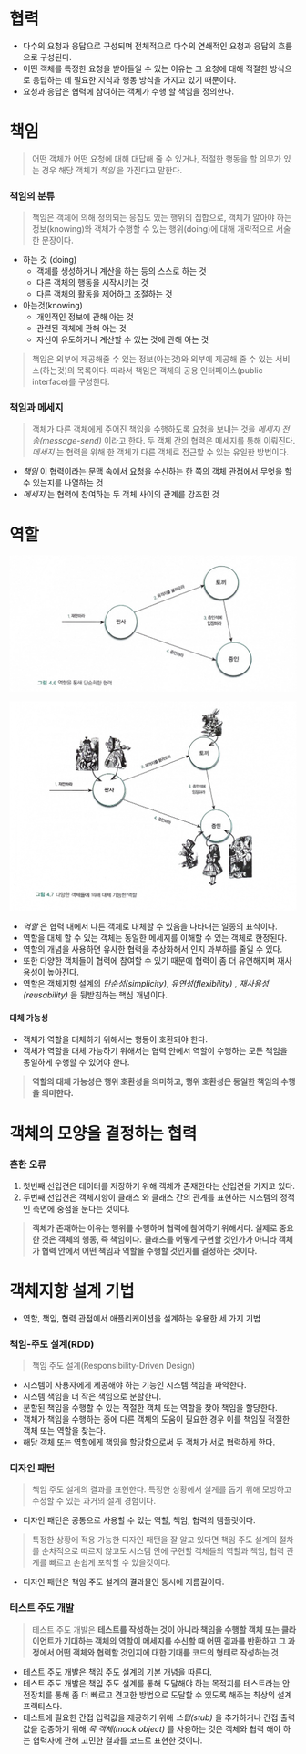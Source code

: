 
# 협력
- 다수의 요청과 응답으로 구성되며 전체적으로 다수의 연쇄적인 요청과 응답의 흐름으로 구성된다.
- 어떤 객체를 특정한 요청을 받아들일 수 있는 이유는 그 요청에 대해 적절한 방식으로 응답하는 데 필요한 지식과 행동 방식을  가지고 있기 때문이다.
- 요청과 응답은 협력에 참여하는 객체가 수행 할 책임을 정의한다.
# 책임
> 어떤 객체가 어떤 요청에 대해 대답해 줄 수 있거나, 적절한 행동을 할 의무가 있는 경우 해당 객체가 *책임* 을 가진다고 말한다.

### 책임의 분류
> 책임은 객체에 의해 정의되는 응집도 있는 행위의 집합으로, 객체가 알아야 하는 정보(knowing)와 객체가 수행할 수 있는 행위(doing)에 대해 개략적으로 서술한 문장이다.

- 하는 것 (doing)
	- 객체를 생성하거나 계산을 하는 등의 스스로 하는 것
	- 다른 객체의 행동을 시작시키는 것
	- 다른 객체의 활동을 제어하고 조절하는 것
- 아는것(knowing)
	- 개인적인 정보에 관해 아는 것
	- 관련된 객체에 관해 아는 것
	- 자신이 유도하거나 계산할 수 있는 것에 관해 아는 것


> 책임은 외부에 제공해줄 수 있는 정보(아는것)와 외부에 제공해 줄 수 있는 서비스(하는것)의 목록이다.
> 따라서 책임은 객체의 공용 인터페이스(public interface)를 구성한다.


### 책임과 메세지
> 객체가 다른 객체에게 주어진 책임을 수행하도록 요청을 보내는 것을 *메세지 전송(message-send)* 이라고 한다.
> 두 객체 간의 협력은 메세지를 통해 이뤄진다.
> *메세지* 는 협력을 위해 한 객체가 다른 객체로 접근할 수 있는 유일한 방법이다.

- *책임* 이 협력이라는 문맥 속에서 요청을 수신하는 한 쪽의 객체 관점에서 무엇을 할 수 있는지를 나열하는 것
- *메세지* 는 협력에 참여하는 두 객체 사이의 관계를 강조한 것


# 역할
![](../images/image09.png)

![](../images/image10.png)

- *역할* 은 협력 내에서 다른 객체로 대체할 수 있음을 나타내는 일종의 표식이다.
- 역할을 대체 할 수 있는 객체는 동일한 메세지를 이해할 수 있는 객체로 한정된다.
- 역할의 개념을 사용하면 유사한 협력을 추상화해서 인지 과부하를 줄일 수 있다.
- 또한 다양한 객체들이 협력에 참여할 수 있기 때문에 협력이 좀 더 유연해지며 재사용성이 높아진다.
- 역할은 객체지향 설계의 *단순성(simplicity)*, *유연성(flexibility)* , *재사용성(reusability)* 을 뒷받침하는 핵심 개념이다.

#### 대체 가능성
- 객체가 역할을 대체하기 위해서는 행동이 호환돼야 한다.
- 객체가 역할을 대체 가능하기 위해서는 협력 안에서 역할이 수행하는 모든 책임을 동일하게 수행할 수 있어야 한다.

> **역할의 대체 가능성은 행위 호환성을 의미하고, 행위 호환성은 동일한 책임의 수행을 의미한다.** 


# 객체의 모양을 결정하는 협력

### 흔한 오류
1. 첫번째 선입견은 데이터를 저장하기 위해 객체가 존재한다는 선입견을 가지고 있다.
2. 두번째 선입견은 객체지향이 클래스 와 클래스 간의 관계를 표현하는 시스템의 정적인 측면에 중점을 둔다는 것이다.

> **객체가 존재하는 이유는 행위를 수행하며 협력에 참여하기 위해서다.
> 실제로 중요한 것은 객체의 행동, 즉 책임이다.** 
> **클래스를 어떻게 구현할 것인가가 아니라 객체가 협력 안에서 어떤 책임과 역할을 수행할 것인지를 결정하는 것이다.** 


# 객체지향 설계 기법

- 역할, 책임, 협력 관점에서 애플리케이션을 설계하는 유용한 세 가지 기법

### 책임-주도 설계(RDD)
> 책임 주도 설계(Responsibility-Driven Design)

- 시스템이 사용자에게 제공해야 하는 기능인 시스템 책임을 파악한다.
- 시스템 책임을 더 작은 책임으로 분할한다.
- 분할된 책임을 수행할 수 있는 적절한 객체 또는 역할을 찾아 책임을 할당한다.
- 객체가 책임을 수행하는 중에 다른 객체의 도움이 필요한 경우 이를 책임질 적절한 객체 또는 역할을 찾는다.
- 해당 객체 또는 역할에게 책임을 할당함으로써 두 객체가 서로 협력하게 한다.

### 디자인 패턴
> 책임 주도 설계의 결과를 표현한다. 특정한 상황에서 설계를 돕기 위해 모방하고 수정할 수 있는 과거의 설계 경험이다.

- 디자인 패턴은 공통으로 사용할 수 있는 역할, 책임, 협력의 템플릿이다.

> 특정한 상황에 적용 가능한 디자인 패턴을 잘 알고 있다면 책임 주도 설계의 절차를 순차적으로 따르지 않고도 시스템 안에 구현할 객체들의 역할과 책임, 협력 관계를 빠르고 손쉽게 포착할 수 있을것이다.

- 디자인 패턴은 책임 주도 설계의 결과물인 동시에 지름길이다.

### 테스트 주도 개발
> 테스트 주도 개발은 **테스트를 작성하는 것이 아니라 책임을 수행할 객체 또는 클라이언트가 기대하는 객체의 역할이 메세지를 수신할 때 어떤 결과를 반환하고 그 과정에서 어떤 객체와 협력할 것인지에 대한 기대를 코드의 형태로 작성하는 것** 

- 테스트 주도 개발은 책임 주도 설계의 기본 개념을 따른다.
- 테스트 주도 개발은 책임 주도 설계를 통해 도달해야 하는 목적지를 테스트라는 안전장치를 통해 좀 더 빠르고 견고한 방법으로 도달할 수 있도록 해주는 최상의 설계 프랙티스다.
- 테스트에 필요한 간접 입력값을 제공하기 위해 *스텁(stub)* 을 추가하거나 간접 출력 값을 검증하기 위해 *목 객체(mock object)* 를 사용하는 것은 객체와 협력 해야 하는 협력자에 관해 고민한 결과를 코드로 표현한 것이다.







